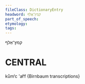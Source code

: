```yaml
---
fileClass: DictionaryEntry
headword: קמץ־אַלף
part_of_speech: 
etymology: 
tags: 
---
```

קמץ־אַלף

CENTRAL
========

kůmⁱc 'ałⁱf {Birnbaum transcriptions}